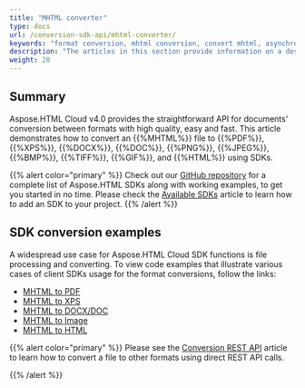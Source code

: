 ```yaml
---
title: "MHTML converter"
type: docs
url: /conversion-sdk-api/mhtml-converter/
keywords: "format conversion, mhtml conversion, convert mhtml, asynchronous conversion, conversion SDK, convert mhtml to pdf, convert mhtml to xps, convert mhtml to docx, convert mhtml to image, SDK example, Python, PHP, Perl, Android, Swift, C#, Java, Node.js"
description: "The articles in this section provide information on a description of conversion features of Aspose.HTML Cloud SDK API and the list of supported  MHTML files conversion scenarios using various SDKs. The SDKs are wrappers upon REST API to help developers speed up their development. SDKs are available in PHP, Perl, Android, Swift, C#, Java and more."
weight: 20
---
```


## **Summary**

Aspose.HTML Cloud v4.0 provides the straightforward API for documents' conversion between formats with high quality, easy and fast. This article demonstrates how to convert an {{%MHTML%}} file to {{%PDF%}}, {{%XPS%}}, {{%DOCX%}}, {{%DOC%}}, {{%PNG%}}, {{%JPEG%}}, {{%BMP%}}, {{%TIFF%}}, {{%GIF%}}, and {{%HTML%}} using SDKs.

{{% alert color="primary" %}} 
Check out our [GitHub repository](https://github.com/aspose-html-cloud) for a complete list of Aspose.HTML SDKs along with working examples, to get you started in no time. Please check the [Available SDKs](/html/available-sdks/) article to learn how to add an SDK to your project.
{{% /alert %}} 

## **SDK conversion examples**

A widespread use case for Aspose.HTML Cloud SDK functions is file processing and converting. To view code examples that illustrate various cases of client SDKs usage for the format conversions, follow the links:

 - [MHTML  to PDF](/html/conversion-sdk-api/mhtml-to-pdf/) 
 - [MHTML to XPS](/html/conversion-sdk-api/mhtml-to-xps/)
 - [MHTML to DOCX/DOC](/html/conversion-sdk-api/mhtml-to-docx/) 
 - [MHTML to Image](/html/conversion-sdk-api/mhtml-to-image/) 
 - [MHTML to HTML](/html/conversion-sdk-api/mhtml-to-html/) 

{{% alert color="primary" %}} 
Please see the [Conversion REST API](/html/conversion-rest-api/) article to learn how to convert a file to other formats using direct REST API calls.

{{% /alert %}} 

